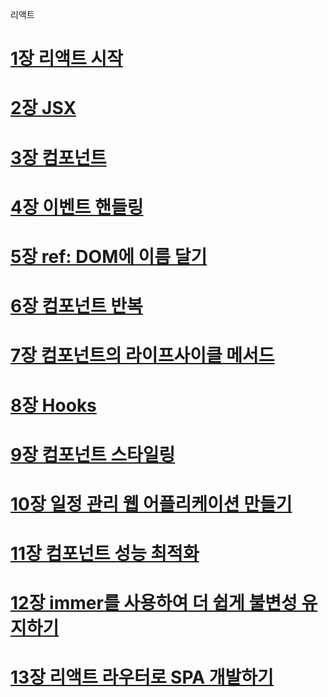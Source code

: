 리액트

# [1장 리액트 시작](./README/1%EC%9E%A5%20%EB%A6%AC%EC%95%A1%ED%8A%B8%20%EC%8B%9C%EC%9E%91.md)

# [2장 JSX](./README/2%EC%9E%A5%20JSX.md)

# [3장 컴포넌트](./README/3%EC%9E%A5%20%EC%BB%B4%ED%8F%AC%EB%84%8C%ED%8A%B8.md)

# [4장 이벤트 핸들링](./README/4%EC%9E%A5%20%EC%9D%B4%EB%B2%A4%ED%8A%B8%20%ED%95%B8%EB%93%A4%EB%A7%81.md)

# [5장 ref: DOM에 이름 달기](./README/5%EC%9E%A5%20ref%20DOM%EC%97%90%20%EC%9D%B4%EB%A6%84%20%EB%8B%AC%EA%B8%B0.md)

# [6장 컴포넌트 반복](./README/6%EC%9E%A5%20%EC%BB%B4%ED%8F%AC%EB%84%8C%ED%8A%B8%20%EB%B0%98%EB%B3%B5.md)

# [7장 컴포넌트의 라이프사이클 메서드](./README/7%EC%9E%A5%20%EC%BB%B4%ED%8F%AC%EB%84%8C%ED%8A%B8%EC%9D%98%20%EB%9D%BC%EC%9D%B4%ED%94%84%EC%82%AC%EC%9D%B4%ED%81%B4%20%EB%A9%94%EC%84%9C%EB%93%9C.md)

# [8장 Hooks](./README/8%EC%9E%A5%20Hooks.md)

# [9장 컴포넌트 스타일링](./README/9%EC%9E%A5%20%EC%BB%B4%ED%8F%AC%EB%84%8C%ED%8A%B8%20%EC%8A%A4%ED%83%80%EC%9D%BC%EB%A7%81.md)

# [10장 일정 관리 웹 어플리케이션 만들기](./README/10%EC%9E%A5%20%EC%9D%BC%EC%A0%95%20%EA%B4%80%EB%A6%AC%20%EC%9B%B9%20%EC%96%B4%ED%94%8C%EB%A6%AC%EC%BC%80%EC%9D%B4%EC%85%98%20%EB%A7%8C%EB%93%A4%EA%B8%B0.md)

# [11장 컴포넌트 성능 최적화](./README/11%EC%9E%A5%20%EC%BB%B4%ED%8F%AC%EB%84%8C%ED%8A%B8%20%EC%84%B1%EB%8A%A5%20%EC%B5%9C%EC%A0%81%ED%99%94.md)

# [12장 immer를 사용하여 더 쉽게 불변성 유지하기](./README/12%EC%9E%A5%20immer%EB%A5%BC%20%EC%82%AC%EC%9A%A9%ED%95%98%EC%97%AC%20%EB%8D%94%20%EC%89%BD%EA%B2%8C%20%EB%B6%88%EB%B3%80%EC%84%B1%20%EC%9C%A0%EC%A7%80%ED%95%98%EA%B8%B0.md)

# [13장 리액트 라우터로 SPA 개발하기](./README/13%EC%9E%A5%20%EB%A6%AC%EC%95%A1%ED%8A%B8%20%EB%9D%BC%EC%9A%B0%ED%84%B0%EB%A1%9C%20SPA%20%EA%B0%9C%EB%B0%9C%ED%95%98%EA%B8%B0.md)
